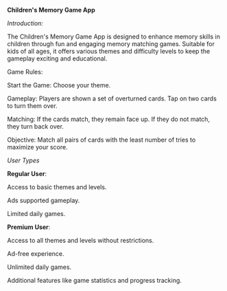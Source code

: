 **Children's Memory Game App**

*Introduction:*

The Children's Memory Game App is designed to enhance memory skills in children through fun and engaging memory matching games.
Suitable for kids of all ages, it offers various themes and difficulty levels to keep the gameplay exciting and educational.

Game Rules:

Start the Game: Choose your theme.

Gameplay: Players are shown a set of overturned cards. Tap on two cards to turn them over.

Matching: If the cards match, they remain face up. If they do not match, they turn back over.

Objective: Match all pairs of cards with the least number of tries to maximize your score.

*User Types*

**Regular User**:

Access to basic themes and levels.

Ads supported gameplay.

Limited daily games.

**Premium User**:

Access to all themes and levels without restrictions.

Ad-free experience.

Unlimited daily games.

Additional features like game statistics and progress tracking.
